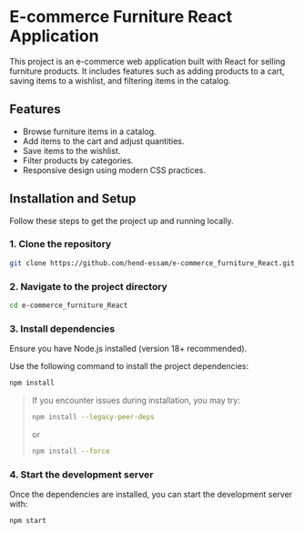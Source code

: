 # E-commerce Furniture React Application

This project is an e-commerce web application built with React for selling furniture products. It includes features such as adding products to a cart, saving items to a wishlist, and filtering items in the catalog.

## Features

- Browse furniture items in a catalog.
- Add items to the cart and adjust quantities.
- Save items to the wishlist.
- Filter products by categories.
- Responsive design using modern CSS practices.

## Installation and Setup

Follow these steps to get the project up and running locally.

### 1. Clone the repository

```bash
git clone https://github.com/hend-essam/e-commerce_furniture_React.git
```

### 2. Navigate to the project directory

```bash
cd e-commerce_furniture_React
```
### 3. Install dependencies
Ensure you have Node.js installed (version 18+ recommended).

Use the following command to install the project dependencies:

```bash
npm install
```

> If you encounter issues during installation, you may try:
>
> ```bash
> npm install --legacy-peer-deps
> ```
>
> or
>
> ```bash
> npm install --force
> ```
    
### 4. Start the development server
Once the dependencies are installed, you can start the development server with:

```bash
npm start
```
